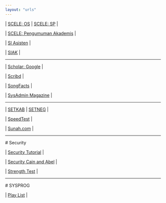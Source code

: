 ```yaml
---
layout: "urls"
---
```


| [SCELE: OS](https://scele.cs.ui.ac.id/course/view.php?id=3020) | [SCELE: SP](https://scele.cs.ui.ac.id/course/view.php?id=2975) |

| [SCELE: Pengumuman Akademis](https://scele.cs.ui.ac.id/mod/forum/view.php?id=1) |

| [SI Asisten](https://control.atria.idgx.net/user/) |

| [SIAK](https://academic.ui.ac.id/) |

<hr>

| [Scholar: Google](https://scholar.google.com/) |

| [Scribd](https://www.scribd.com/) |

| [SongFacts](https://www.songfacts.com/) |

| [SysAdmin Magazine](https://www.netwrix.com/sysadmin_magazine.html) |

<hr>

| [SETKAB](https://jdih.setkab.go.id/) | [SETNEG](https://jdih.setneg.go.id/) |

| [SpeedTest](https://www.comparitech.com/internet-providers/speed-test/) |

| [Sunah.com](https://sunnah.com/) |


<hr>
# Security

| [Security Tutorial](https://riseup.net/en/security) |

| [Security Cain and Abel](https://www.youtube.com/watch?v=EGlq6J1E7no) |

| [Strength Test](http://rumkin.com/tools/password/passchk.php) |

<hr>
# SYSPROG

| [Play List](https://www.youtube.com/playlist?list=PLBSbnqa_elVtZHIifu6EQody-AYNTOEq0) |




